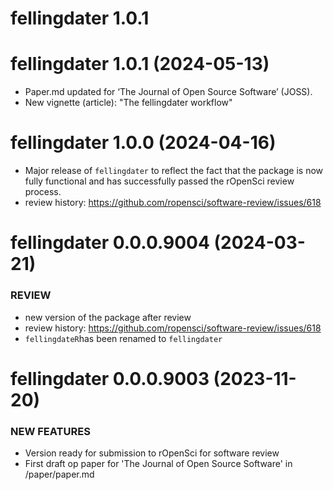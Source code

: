 # fellingdater 1.0.1


fellingdater 1.0.1 (2024-05-13)
===============================
  * Paper.md updated for ‘The Journal of Open Source Software’ (JOSS).
  * New vignette (article): "The fellingdater workflow"
  

fellingdater 1.0.0 (2024-04-16)
===============================

  * Major release of `fellingdater` to reflect the fact that the package is now 
  fully functional and has successfully passed the rOpenSci review process.
  * review history: https://github.com/ropensci/software-review/issues/618
  

fellingdater 0.0.0.9004 (2024-03-21)
====================================

### REVIEW
  * new version of the package after review
  * review history: https://github.com/ropensci/software-review/issues/618
  * `fellingdateR`has been renamed to `fellingdater`


fellingdater 0.0.0.9003 (2023-11-20)
====================================

### NEW FEATURES

  * Version ready for submission to rOpenSci for software review
  * First draft op paper for 'The Journal of Open Source Software' in /paper/paper.md
  
  

  
 
